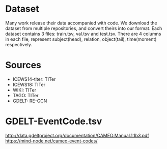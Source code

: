 # Dataset
Many work release their data accompanied with code. 
We download the dataset from multiple repositories, and convert theirs into our format.
Each dataset contains 3 files: train.tsv, val.tsv and test.tsv.
There are 4 columns in each file, represent subject(head), relation, object(tail), time(moment) respectively.


# Sources
- ICEWS14-titer: TITer
- ICEWS18: TITer
- WIKI: TITer
- TAGO: TITer
- GDELT: RE-GCN

# GDELT-EventCode.tsv
http://data.gdeltproject.org/documentation/CAMEO.Manual.1.1b3.pdf
https://mind-node.net/cameo-event-codes/